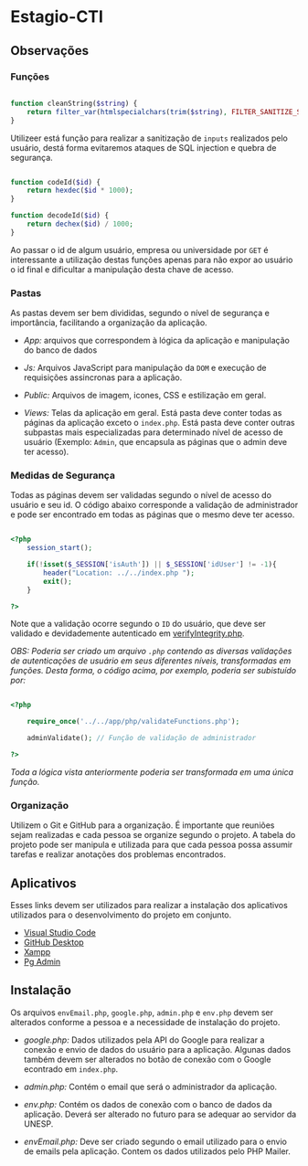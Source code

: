 # Estagio-CTI

## Observações

### Funções

```PHP

function cleanString($string) {
    return filter_var(htmlspecialchars(trim($string), FILTER_SANITIZE_STRING));
}

```

Utilizeer está função para realizar a sanitização de `inputs` realizados pelo usuário, destá forma evitaremos ataques de SQL injection e quebra de segurança. 

```PHP

function codeId($id) {
    return hexdec($id * 1000);
}

function decodeId($id) {
    return dechex($id) / 1000;
}

```

Ao passar o id de algum usuário, empresa ou universidade por `GET` é interessante a utilização destas funções apenas para não expor ao usuário o id final e dificultar a manipulação desta chave de acesso. 

### Pastas 

As pastas devem ser bem divididas, segundo o nível de segurança e importância, facilitando a organização da aplicação. 

- *App:*
arquivos que correspondem à lógica da aplicação e manipulação do banco de dados

- *Js:*
Arquivos JavaScript para manipulação da `DOM` e execução de requisições assincronas para a aplicação.

- *Public:*
Arquivos de imagem, icones, CSS e estilização em geral.

- *Views:*
Telas da aplicação em geral. Está pasta deve conter todas as páginas da aplicação exceto o `index.php`. Está pasta deve conter outras subpastas mais especializadas para determinado nível de acesso de usuário (Exemplo: `Admin`, que encapsula as páginas que o admin deve ter acesso). 

### Medidas de Segurança

Todas as páginas devem ser validadas segundo o nível de acesso do usuário e seu id. O código abaixo corresponde a validação de administrador e pode ser encontrado em todas as páginas que o mesmo deve ter acesso.

```PHP

<?php
    session_start();

    if(!isset($_SESSION['isAuth']) || $_SESSION['idUser'] != -1){
        header("Location: ../../index.php ");
        exit();
    }

?>

```

Note que a validação ocorre segundo o `ID` do usuário, que deve ser validado e devidademente autenticado em [verifyIntegrity.php](https://github.com/GabrielNicolim/Estagio-UNESP/blob/main/TUC21/app/php/google/verifyIntegrity.php). 

*OBS: Poderia ser criado um arquivo `.php` contendo as diversas validações de autenticações de usuário em seus diferentes níveis, transformadas em funções. Desta forma, o código acima, por exemplo, poderia ser subistuído por:*

```PHP

<?php

    require_once('../../app/php/validateFunctions.php');

    adminValidate(); // Função de validação de administrador

?>

```

*Toda a lógica vista anteriormente poderia ser transformada em uma única função.*

### Organização

Utilizem o Git e GitHub para a organização. É importante que reuniões sejam realizadas e cada pessoa se organize segundo o projeto. A tabela do projeto pode ser manipula e utilizada para que cada pessoa possa assumir tarefas e realizar anotações dos problemas encontrados. 



## Aplicativos

Esses links devem ser utilizados para realizar a instalação dos aplicativos utilizados para o desenvolvimento do projeto em conjunto.

- [Visual Studio Code](https://code.visualstudio.com/download)
- [GitHub Desktop](https://desktop.github.com/)
- [Xampp](https://www.apachefriends.org/download.html)
- [Pg Admin](https://www.pgadmin.org/download/)

## Instalação 

Os arquivos `envEmail.php`, `google.php`, `admin.php` e `env.php` devem ser alterados conforme a pessoa e a necessidade de instalação do projeto.

- *google.php:*
    Dados utilizados pela API do Google para realizar a conexão e envio de dados do usuário para a aplicação. Algunas dados também devem ser alterados no botão de conexão com o Google econtrado em `index.php`.

- *admin.php:*
    Contém o email que será o administrador da aplicação.

- *env.php:*
    Contém os dados de conexão com o banco de dados da aplicação. Deverá ser alterado no futuro para se adequar ao servidor da UNESP. 

- *envEmail.php:*
    Deve ser criado segundo o email utilizado para o envio de emails pela aplicação. Contem os dados utilizados pelo PHP Mailer.

